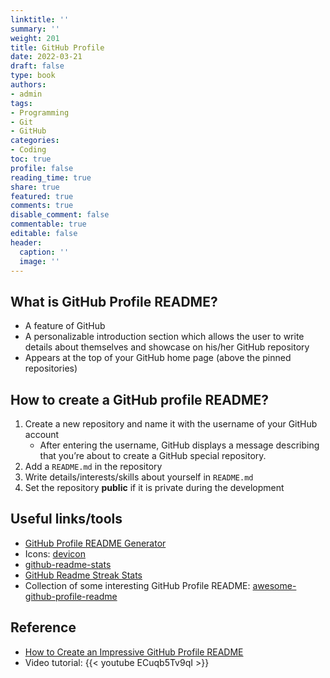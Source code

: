 ```yaml
---
linktitle: ''
summary: ''
weight: 201
title: GitHub Profile
date: 2022-03-21
draft: false
type: book
authors:
- admin
tags:
- Programming
- Git
- GitHub
categories:
- Coding
toc: true
profile: false
reading_time: true
share: true
featured: true
comments: true
disable_comment: false
commentable: true
editable: false
header:
  caption: ''
  image: ''
---
```


## What is GitHub Profile README?

- A feature of GitHub
- A personalizable introduction section which allows the user to write details about themselves and showcase on his/her GitHub repository
- Appears at the top of your GitHub home page (above the pinned repositories)

## How to create a GitHub profile README?

1. Create a new repository and name it with the username of your GitHub account
   - After entering the username, GitHub displays a message describing that you’re about to create a GitHub special repository.
2. Add a `README.md` in the repository
3. Write details/interests/skills about yourself in `README.md` 
4. Set the repository **public** if it is private during the development



## Useful links/tools

- [GitHub Profile README Generator](https://rahuldkjain.github.io/gh-profile-readme-generator/)
- Icons: [devicon](https://github.com/devicons/devicon)
- [github-readme-stats](https://github.com/anuraghazra/github-readme-stats#github-stats-card)
- [GitHub Readme Streak Stats](http://github-readme-streak-stats.herokuapp.com/demo/)
- Collection of some interesting GitHub Profile README: [awesome-github-profile-readme](https://github.com/abhisheknaiidu/awesome-github-profile-readme)



## Reference

- [How to Create an Impressive GitHub Profile README](https://www.sitepoint.com/github-profile-readme/)
- Video tutorial: {{< youtube ECuqb5Tv9qI >}}
